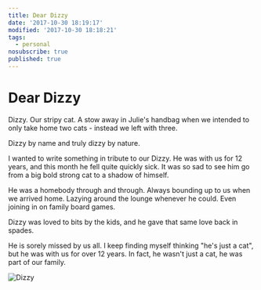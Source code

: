 ```yaml
---
title: Dear Dizzy
date: '2017-10-30 18:19:17'
modified: '2017-10-30 18:18:21'
tags:
  - personal
nosubscribe: true
published: true
---
```

# Dear Dizzy

Dizzy. Our stripy cat. A stow away in Julie's handbag when we intended to only take home two cats - instead we left with three.

Dizzy by name and truly dizzy by nature.

<!--more-->

I wanted to write something in tribute to our Dizzy. He was with us for 12 years, and this month he fell quite quickly sick. It was so sad to see him go from a big bold strong cat to a shadow of himself.

He was a homebody through and through. Always bounding up to us when we arrived home. Lazying around the lounge whenever he could. Even joining in on family board games.

Dizzy was loved to bits by the kids, and he gave that same love back in spades.

He is sorely missed by us all. I keep finding myself thinking "he's just a cat", but he was with us for over 12 years. In fact, he wasn't just a cat, he was part of our family.

![Dizzy](/images/dizzy.jpg)
